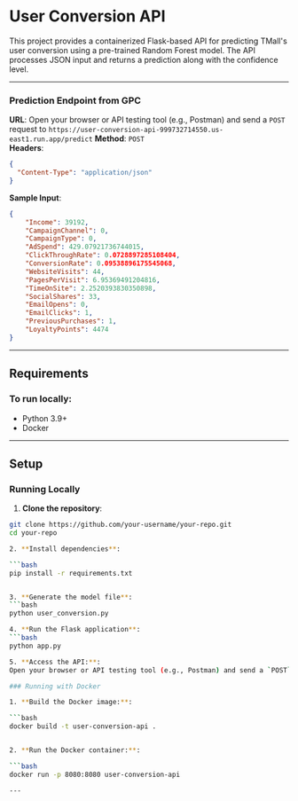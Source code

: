 # User Conversion API

This project provides a containerized Flask-based API for predicting TMall's user conversion using a pre-trained Random Forest model. The API processes JSON input and returns a prediction along with the confidence level.

---

### Prediction Endpoint from GPC

**URL**: Open your browser or API testing tool (e.g., Postman) and send a `POST` request to `https://user-conversion-api-999732714550.us-east1.run.app/predict` 
**Method**: `POST`  
**Headers**:  
```json
{
  "Content-Type": "application/json"
}
```
**Sample Input**:  
```json
{
    "Income": 39192,
    "CampaignChannel": 0,
    "CampaignType": 0,
    "AdSpend": 429.07921736744015,
    "ClickThroughRate": 0.0728897285108404,
    "ConversionRate": 0.09538896175545068,
    "WebsiteVisits": 44,
    "PagesPerVisit": 6.95369491204816,
    "TimeOnSite": 2.2520393830350898,
    "SocialShares": 33,
    "EmailOpens": 0,
    "EmailClicks": 1,
    "PreviousPurchases": 1,
    "LoyaltyPoints": 4474
}
```

---

## Requirements

### To run locally:

- Python 3.9+
- Docker

---

## Setup

### Running Locally

1. **Clone the repository**:

  ```bash
  git clone https://github.com/your-username/your-repo.git
  cd your-repo

2. **Install dependencies**:

  ```bash
  pip install -r requirements.txt
  

3. **Generate the model file**:
  ```bash
  python user_conversion.py

4. **Run the Flask application**:
  ```bash
  python app.py

5. **Access the API:**:
  Open your browser or API testing tool (e.g., Postman) and send a `POST` request to `http://127.0.0.1:8080/predict`

### Running with Docker

1. **Build the Docker image:**:
  
  ```bash
  docker build -t user-conversion-api .


2. **Run the Docker container:**:
  
  ```bash
  docker run -p 8080:8080 user-conversion-api

---

